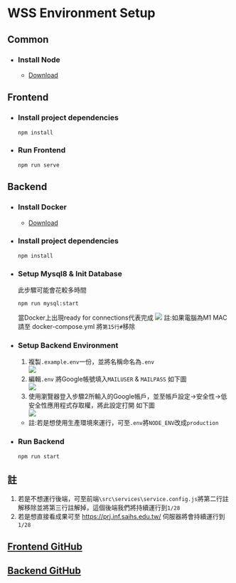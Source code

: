 # WSS Environment Setup
## Common

* ### Install Node
  * [Download](https://nodejs.org/en/download/)

## Frontend

* ### Install project dependencies
  ```
  npm install
  ```

* ### Run Frontend
  ```
  npm run serve
  ```

## Backend
* ### Install Docker
  * [Download](https://www.docker.com/products/docker-desktop)
  
* ### Install project dependencies
  ```
  npm install
  ```
* ### Setup Mysql8 & Init Database
  此步驟可能會花較多時間
  ```
  npm run mysql:start
  ```
  當Docker上出現ready for connections代表完成
  ![](https://cdn.discordapp.com/attachments/648822377773400075/933721506838634576/unknown.png)
  註:如果電腦為M1 MAC 請至 docker-compose.yml 將`第15行#`移除
  
* ### Setup Backend Environment
  1. 複製`.example.env`一份，並將名稱命名為`.env`  
  ![](https://cdn.discordapp.com/attachments/648822377773400075/933723122077687868/unknown.png)  
  2. 編輯`.env` 將Google帳號填入`MAILUSER` & `MAILPASS` 如下圖  
  ![](https://cdn.discordapp.com/attachments/648822377773400075/933723746278211694/unknown.png)
  3. 使用瀏覽器登入步驟2所輸入的Google帳戶，並至帳戶設定->安全性->低安全性應用程式存取權，將此設定打開 如下圖  
  ![](https://cdn.discordapp.com/attachments/648822377773400075/933724194728988702/unknown.png)
  * 註:若是想使用生產環境來運行，可至`.env`將`NODE_ENV`改成`production`

* ### Run Backend
  ```
  npm run start
  ```

## 註
 1. 若是不想運行後端，可至前端`\src\services\service.config.js`將第二行註解移除並將第三行註解掉，這個後端我們將持續運行到`1/28`
 2. 若是想直接看成果可至 https://prj.inf.saihs.edu.tw/ 伺服器將會持續運行到`1/28`

## [Frontend GitHub](https://github.com/shiow620412/DatabaseSystemProject-Frontend)  
## [Backend GitHub](https://github.com/shiow620412/DatabaseSystemProject-Backend/settings)